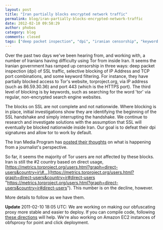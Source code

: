 ```yaml
---
layout: post
title: "Iran partially blocks encrypted network traffic"
permalink: blog/iran-partially-blocks-encrypted-network-traffic
date: 2012-02-10 09:58:29
author: phobos
category: blog
comments: closed
tags: ["deep packet inspection", "dpi", "iranian censorship", "keyword filtering", "positive futures", "ssl blocking"]
---
```


Over the past two days we've been hearing from, and working with, a number of Iranians having difficulty using Tor from inside Iran. It seems the Iranian government has ramped up censorship in three ways: deep packet inspection (dpi) of SSL traffic, selective blocking of IP Address and TCP port combinations, and some keyword filtering. For instance, they have partially blocked access to Tor's website, torproject.org, via IP address (such as 86.59.30.36) and port 443 (which is the HTTPS port). The third level of blocking is by keywords, such as searching for the word 'tor' via regular, non-encrypted search engine websites.

The blocks on SSL are not complete and not nationwide. Where blocking is in place, initial investigations show they are identifying the beginning of the SSL handshake and simply interrupting the handshake. We continue to research and investigate solutions with the assumption that SSL will eventually be blocked nationwide inside Iran. Our goal is to defeat their dpi signatures and allow tor to work by default.

The Iran Media Program has [posted their thoughts](http://iranmediaresearch.com/en/blog/101/12/02/09/840) on what is happening from a journalist's perspective.

So far, it seems the majority of Tor users are not affected by these blocks. Iran is still the \#2 country based on direct usage, [https://metrics.torproject.org/users.html?graph=direct-users&country=ir\#...](https://metrics.torproject.org/users.html?graph=direct-users&country=ir#direct-users "https://metrics.torproject.org/users.html?graph=direct-users&country=ir#direct-users"). This number is on the decline, however.

More details to follow as we have them.

**Update** 2011-02-10 18:05 UTC: We are working on making our obfuscating proxy more stable and easier to deploy. If you can compile code, following [these directions](https://lists.torproject.org/pipermail/tor-talk/2012-February/023070.html) will help. We're also working on Amazon EC2 instances of obfsproxy for point and click deployment.
